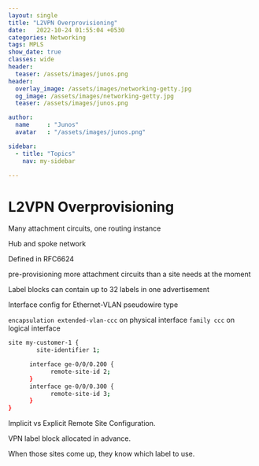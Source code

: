 ```yaml
---
layout: single
title: "L2VPN Overprovisioning"
date:   2022-10-24 01:55:04 +0530
categories: Networking
tags: MPLS
show_date: true
classes: wide
header:
  teaser: /assets/images/junos.png
header:
  overlay_image: /assets/images/networking-getty.jpg
  og_image: /assets/images/networking-getty.jpg
  teaser: /assets/images/junos.png

author:
  name     : "Junos"
  avatar   : "/assets/images/junos.png"

sidebar:
  - title: "Topics"
    nav: my-sidebar

---
```


# L2VPN Overprovisioning

Many attachment circuits, one routing instance

Hub and spoke network

Defined in RFC6624 

pre-provisioning more attachment circuits than a site needs at the moment

Label blocks can contain up to 32 labels in one advertisement

Interface config for Ethernet-VLAN pseudowire type

`encapsulation extended-vlan-ccc` on physical interface  `family ccc` on logical interface 

```sh
site my-customer-1 {
		site-identifier 1;

      interface ge-0/0/0.200 {
            remote-site-id 2;
      }
      interface ge-0/0/0.300 {
            remote-site-id 3;
      }
}
```



Implicit vs Explicit Remote Site Configuration.

VPN label block allocated in advance.

When those sites come up, they know which label to use.

